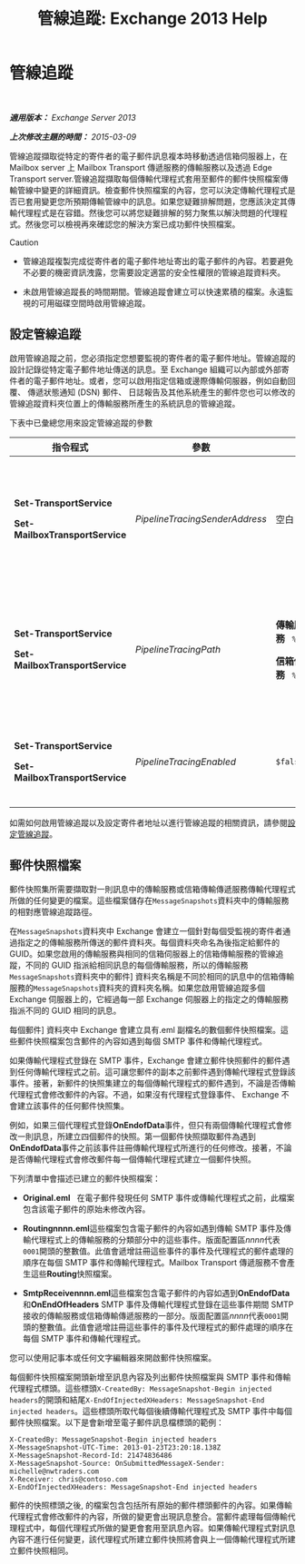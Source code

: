 ﻿---
title: '管線追蹤: Exchange 2013 Help'
TOCTitle: 管線追蹤
ms:assetid: e7780499-9a6f-48b1-aea8-df88ecd8b18a
ms:mtpsurl: https://technet.microsoft.com/zh-tw/library/Bb125018(v=EXCHG.150)
ms:contentKeyID: 52062597
ms.date: 05/21/2018
mtps_version: v=EXCHG.150
ms.translationtype: MT
---

# 管線追蹤

 

_**適用版本：** Exchange Server 2013_

_**上次修改主題的時間：** 2015-03-09_

管線追蹤擷取從特定的寄件者的電子郵件訊息複本時移動透過信箱伺服器上，在 Mailbox server 上 Mailbox Transport 傳遞服務的傳輸服務以及透過 Edge Transport server.管線追蹤擷取每個傳輸代理程式套用至郵件的郵件快照檔案傳輸管線中變更的詳細資訊。檢查郵件快照檔案的內容，您可以決定傳輸代理程式是否已套用變更您所預期傳輸管線中的訊息。如果您疑難排解問題，您應該決定其傳輸代理程式是在容錯。然後您可以將您疑難排解的努力聚焦以解決問題的代理程式。然後您可以檢視再來確認您的解決方案已成功郵件快照檔案。

> [!CAUTION]  
> <ul>
> <li><p>管線追蹤複製完成從寄件者的電子郵件地址寄出的電子郵件的內容。若要避免不必要的機密資訊洩露，您需要設定適當的安全性權限的管線追蹤資料夾。</p></li>
> <li><p>未啟用管線追蹤長的時間期間。管線追蹤會建立可以快速累積的檔案。永遠監視的可用磁碟空間時啟用管線追蹤。</p></li>
> </ul>


## 設定管線追蹤

啟用管線追蹤之前，您必須指定您想要監視的寄件者的電子郵件地址。管線追蹤的設計記錄從特定電子郵件地址傳送的訊息。至 Exchange 組織可以內部或外部寄件者的電子郵件地址。或者，您可以啟用指定信箱或邊際傳輸伺服器，例如自動回覆、 傳遞狀態通知 (DSN) 郵件、 日誌報告及其他系統產生的郵件您也可以修改的管線追蹤資料夾位置上的傳輸服務所產生的系統訊息的管線追蹤。

下表中已彙總您用來設定管線追蹤的參數


<table>
<colgroup>
<col style="width: 25%" />
<col style="width: 25%" />
<col style="width: 25%" />
<col style="width: 25%" />
</colgroup>
<thead>
<tr class="header">
<th>指令程式</th>
<th>參數</th>
<th>預設值</th>
<th>描述</th>
</tr>
</thead>
<tbody>
<tr class="odd">
<td><p><strong>Set-TransportService</strong></p>
<p><strong>Set-MailboxTransportService</strong></p></td>
<td><p><em>PipelineTracingSenderAddress</em></p></td>
<td><p>空白 (<code>$null</code>)</p></td>
<td><p>指定您要監視之寄件者的電子郵件地址。</p>
<p>指定值 &quot;&lt;&gt;&quot; 來監視由伺服器上指定傳輸服務傳送之系統產生的郵件。</p></td>
</tr>
<tr class="even">
<td><p><strong>Set-TransportService</strong></p>
<p><strong>Set-MailboxTransportService</strong></p></td>
<td><p><em>PipelineTracingPath</em></p></td>
<td><p><strong>傳輸服務</strong>   <code>%ExchangeInstallPath%TransportRoles\Logs\Hub\PipelineTracing</code></p>
<p><strong>信箱傳輸服務</strong>   <code>%ExchangeInstallPath%TransportRoles\Logs\Mailbox\PipelineTracing</code></p></td>
<td><p>路徑必須是本機伺服器上。不支援 UNC 路徑。</p>
<p>指定路徑中包含管線追蹤檔案存放所在的 <code>MessageSnapshots</code> 資料夾。</p></td>
</tr>
<tr class="odd">
<td><p><strong>Set-TransportService</strong></p>
<p><strong>Set-MailboxTransportService</strong></p></td>
<td><p><em>PipelineTracingEnabled</em></p></td>
<td><p><code>$false</code></p></td>
<td><p>在您設定想要監視的寄件者地址之後，就只能對伺服器上指定的傳輸服務啟用管線追蹤。</p></td>
</tr>
</tbody>
</table>


如需如何啟用管線追蹤以及設定寄件者地址以進行管線追蹤的相關資訊，請參閱[設定管線追蹤](configure-pipeline-tracing-exchange-2013-help.md)。

## 郵件快照檔案

郵件快照集所需要擷取對一則訊息中的傳輸服務或信箱傳輸傳遞服務傳輸代理程式所做的任何變更的檔案。這些檔案儲存在`MessageSnapshots`資料夾中的傳輸服務的相對應管線追蹤路徑。

在`MessageSnapshots`資料夾中 Exchange 會建立一個針對每個受監視的寄件者通過指定之的傳輸服務所傳送的郵件資料夾。每個資料夾命名為後指定給郵件的 GUID。如果您啟用的傳輸服務與相同的信箱伺服器上的信箱傳輸服務的管線追蹤，不同的 GUID 指派給相同訊息的每個傳輸服務，所以的傳輸服務`MessageSnapshots`資料夾中的郵件\] 資料夾名稱是不同於相同的訊息中的信箱傳輸服務的`MessageSnapshots`資料夾的資料夾名稱。如果您啟用管線追蹤多個 Exchange 伺服器上的，它經過每一部 Exchange 伺服器上的指定之的傳輸服務指派不同的 GUID 相同的訊息。

每個郵件\] 資料夾中 Exchange 會建立具有.eml 副檔名的數個郵件快照檔案。這些郵件快照檔案包含郵件的內容如遇到每個 SMTP 事件和傳輸代理程式。

如果傳輸代理程式登錄在 SMTP 事件，Exchange 會建立郵件快照郵件的郵件遇到任何傳輸代理程式之前。這可讓您郵件的副本之前郵件遇到傳輸代理程式登錄該事件。接著，新郵件的快照集建立的每個傳輸代理程式的郵件遇到，不論是否傳輸代理程式會修改郵件的內容。不過，如果沒有代理程式登錄事件、 Exchange 不會建立該事件的任何郵件快照集。

例如，如果三個代理程式登錄**OnEndofData**事件，但只有兩個傳輸代理程式會修改一則訊息，所建立四個郵件的快照。第一個郵件快照擷取郵件為遇到**OnEndofData**事件之前該事件註冊傳輸代理程式所進行的任何修改。接著，不論是否傳輸代理程式會修改郵件每一個傳輸代理程式建立一個郵件快照。

下列清單中會描述已建立的郵件快照檔案：

  - **Original.eml**   在電子郵件發現任何 SMTP 事件或傳輸代理程式之前，此檔案包含該電子郵件的原始未修改內容。

  - **Routingnnnn.eml**這些檔案包含電子郵件的內容如遇到傳輸 SMTP 事件及傳輸代理程式上的傳輸服務的分類部分中的這些事件。版面配置區*nnnn*代表`0001`開頭的整數值。此值會遞增註冊這些事件的事件及代理程式的郵件處理的順序在每個 SMTP 事件和傳輸代理程式。Mailbox Transport 傳遞服務不會產生這些**Routing**快照檔案。

  - **SmtpReceivennnn.eml**這些檔案包含電子郵件的內容如遇到**OnEndofData**和**OnEndOfHeaders** SMTP 事件及傳輸代理程式登錄在這些事件期間 SMTP 接收的傳輸服務或信箱傳輸傳遞服務的一部分。版面配置區*nnnn*代表`0001`開頭的整數值。此值會遞增註冊這些事件的事件及代理程式的郵件處理的順序在每個 SMTP 事件和傳輸代理程式。

您可以使用記事本或任何文字編輯器來開啟郵件快照檔案。

每個郵件快照檔案開頭新增至訊息內容及列出郵件快照檔案與 SMTP 事件和傳輸代理程式標頭。這些標頭`X-CreatedBy: MessageSnapshot-Begin injected headers`的開頭和結尾`X-EndOfInjectedXHeaders: MessageSnapshot-End injected headers`。這些標頭所取代每個後續傳輸代理程式及 SMTP 事件中每個郵件快照檔案。以下是會新增至電子郵件訊息檔標頭的範例：

    X-CreatedBy: MessageSnapshot-Begin injected headers
    X-MessageSnapshot-UTC-Time: 2013-01-23T23:20:18.138Z
    X-MessageSnapshot-Record-Id: 21474836486
    X-MessageSnapshot-Source: OnSubmittedMessageX-Sender: michelle@nwtraders.com
    X-Receiver: chris@contoso.com
    X-EndOfInjectedXHeaders: MessageSnapshot-End injected headers

郵件的快照標頭之後, 的檔案包含包括所有原始的郵件標頭郵件的內容。如果傳輸代理程式會修改郵件的內容，所做的變更會出現訊息整合。當郵件處理每個傳輸代理程式中，每個代理程式所做的變更會套用至訊息內容。如果傳輸代理程式對訊息內容不進行任何變更，該代理程式所建立郵件快照將會與上一個傳輸代理程式所建立郵件快照相同。


